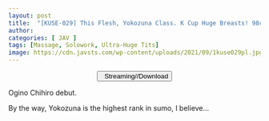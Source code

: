 ```yaml
---
layout: post
title:  "[KUSE-029] This Flesh, Yokozuna Class. K Cup Huge Breasts! 98cm Big Butt! (Actually, Im Such An Erotic Woman…) After 6 Months Of Abstinence, The Sexual Desire That Has Accumulated Explodes! Chihiro Ogino"
author: 
categories: [ JAV ]
tags: [Massage, Solowork, Ultra-Huge Tits]
image: https://cdn.javsts.com/wp-content/uploads/2021/09/1kuse029pl.jpg
---
```


<center>
<a href="/svr/kuse-029">
<button class="btn btn-outline-dark py-2 px-5 d-block w-100 show-comments"><i class="fa fa-external-link"></i> &nbsp; Streaming//Download</button>
</a>
</center>

Ogino Chihiro debut.

By the way, Yokozuna is the highest rank in sumo, I believe…
